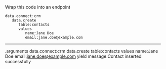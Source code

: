 Wrap this code into an endpoint

```hyperlambda
data.connect:crm
   data.create
      table:contacts
      values
         name:Jane Doe
         email:jane.doe@example.com
```
---
.arguments
data.connect:crm
   data.create
      table:contacts
      values
         name:Jane Doe
         email:jane.doe@example.com
   yield
      message:Contact inserted successfully
